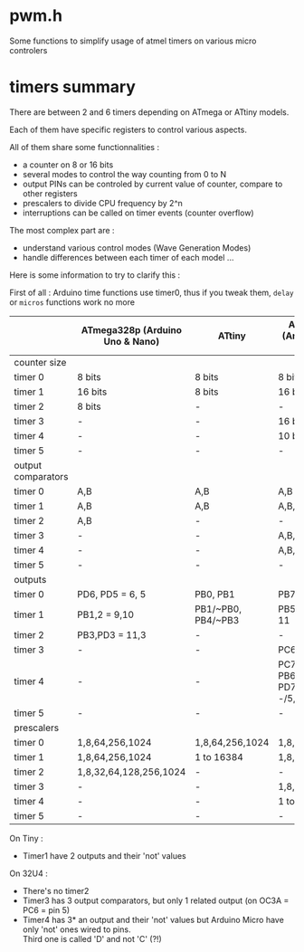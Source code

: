 # pwm.h

Some functions to simplify usage of atmel timers on various micro controlers

# timers summary

There are between 2 and 6 timers depending on ATmega or ATtiny models.

Each of them have specific registers to control various aspects.

All of them share some functionnalities :
 * a counter on 8 or 16 bits
 * several modes to control the way counting from 0 to N
 * output PINs can be controled by current value of counter, compare to other registers
 * prescalers to divide CPU frequency by 2^n
 * interruptions can be called on timer events (counter overflow)

The most complex part are :
 * understand various control modes (Wave Generation Modes)
 * handle differences between each timer of each model ...

Here is some information to try to clarify this :

First of all : Arduino time functions use timer0, thus if you tweak them, `delay` or `micros` functions work no more

| | ATmega328p (Arduino Uno & Nano) | ATtiny | ATmega32u (Arduino Micro & Fio) | ATmega2560 (Arduino Mega) |
|---|---|---|---|---|
| counter size|
| timer 0 |  8 bits | 8 bits |  8 bits |  8 bits |
| timer 1 | 16 bits | 8 bits | 16 bits | 16 bits |
| timer 2 |  8 bits |   -    |    -    |  8 bits |
| timer 3 |    -    |   -    | 16 bits | 16 bits |
| timer 4 |    -    |   -    | 10 bits | 16 bits |
| timer 5 |    -    |   -    |    -    | 16 bits |
| output comparators|
| timer 0 | A,B | A,B | A,B   | A,B   |
| timer 1 | A,B | A,B | A,B,C | A,B,C |
| timer 2 | A,B |  -  |   -   | A,B   |
| timer 3 |  -  |  -  | A,B,C | A,B,C |
| timer 4 |  -  |  -  | A,B,D | A,B,C |
| timer 5 |  -  |  -  |   -   | A,B,C |
| outputs |
| timer 0 | PD6, PD5 = 6, 5 | PB0, PB1 | PB7,PD0 = 11, 3 | PB7, PG5 = 13, 4 |
| timer 1 | PB1,2 = 9,10    | PB1/~PB0, PB4/~PB3 | PB5,6,7 = 9, 10, 11 | PB5,6,7 = 11,12,13 |
| timer 2 | PB3,PD3 = 11,3  |    -     |   -   | PB4,PH6 = 10,9  |
| timer 3 |        -        |    -     | PC6 = 5 | PE3,4,5 = 5,2,3 |
| timer 4 |        -        |    -     | PC7/~PC6 , PB6/~PB5 , PD7/~PD6 = -/5,-/6,-/9 | PH3,4,5 = 6,7,8 |
| timer 5 |        -        |    -     |   -   | PL3,4,5 = 46,45,44 |
| prescalers |
| timer 0 | 1,8,64,256,1024 | 1,8,64,256,1024 | 1,8,64,256,1024 | 1,8,64,256,1024 |
| timer 1 | 1,8,64,256,1024 | 1 to 16384 | 1,8,64,256,1024 | 1,8,64,256,1024 |
| timer 2 | 1,8,32,64,128,256,1024 |  -  |  -  | 1,8,32,64,128,256,1024 |
| timer 3 |  -  |  -  | 1,8,64,256,1024 | 1,8,64,256,1024 |
| timer 4 |  -  |  -  | 1 to 16384 | 1,8,64,256,1024 |
| timer 5 |  -  |  -  |   -   | 1,8,64,256,1024 |


On Tiny :
 * Timer1 have 2 outputs and their 'not' values

On 32U4 :
 * There's no timer2
 * Timer3 has 3 output comparators, but only 1 related output (on OC3A = PC6 = pin 5)
 * Timer4 has 3* an output and their 'not' values but Arduino Micro have only 'not' ones wired to pins.  
   Third one is called 'D' and not 'C' (?!)